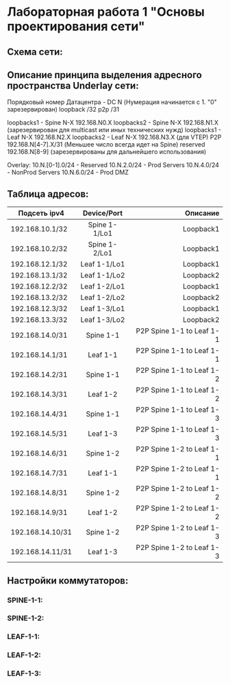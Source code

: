 # Лабораторная работа 1 "Основы проектирования сети"
## Схема сети:



## Описание принципа выделения адресного пространства Underlay сети:
Порядковый номер Датацентра - DC N (Нумерация начинается с 1. "0" зарезервирован)
loopback /32
p2p /31

loopbacks1 - Spine N-X 192.168.N0.X
loopbacks2 - Spine N-X 192.168.N1.X (зарезервирован для multicast или иных технических нужд)
loopbacks1 - Leaf N-X 192.168.N2.X
loopbacks2 - Leaf N-X 192.168.N3.X (для VTEP)
P2P 192.168.N[4-7].X/31 (Меньшее число всегда идет на Spine)
reserved 192.168.N[8-9] (зарезервированы для дальнейшего использования)


Overlay:
10.N.[0-1].0/24 - Reserved
10.N.2.0/24 - Prod Servers
10.N.4.0/24 - NonProd Servers
10.N.6.0/24 - Prod DMZ

## Таблица адресов:
| Подсеть ipv4 | Device/Port|    Описание   |
|--------------|:----------:| -----------------:|
| 192.168.10.1/32  | Spine 1-1/Lo1 |     Loopback1     |
| 192.168.10.2/32  | Spine 1-2/Lo1 |     Loopback1     |
| 192.168.12.1/32  |  Leaf 1-1/Lo1 |     Loopback1     |
| 192.168.13.1/32  |  Leaf 1-1/Lo2 |     Loopback2     |
| 192.168.12.2/32  |  Leaf 1-2/Lo1 |     Loopback1     |
| 192.168.13.2/32  |  Leaf 1-2/Lo2 |     Loopback2     |
| 192.168.12.3/32  |  Leaf 1-3/Lo1 |     Loopback1     |
| 192.168.13.3/32  |  Leaf 1-3/Lo2 |     Loopback2     |
| 192.168.14.0/31  |  Spine 1-1 |     P2P Spine 1-1 to Leaf 1-1    |
| 192.168.14.1/31  |  Leaf 1-1 |     P2P Spine 1-1 to Leaf 1-1    |
| 192.168.14.2/31  |  Spine 1-1|     P2P Spine 1-1 to Leaf 1-2    |
| 192.168.14.3/31  |  Leaf 1-2 |     P2P Spine 1-1 to Leaf 1-2    |
| 192.168.14.4/31  |  Spine 1-1|     P2P Spine 1-1 to Leaf 1-3    |
| 192.168.14.5/31  |  Leaf 1-3 |     P2P Spine 1-1 to Leaf 1-3    |
| 192.168.14.6/31  |  Spine 1-2 |     P2P Spine 1-2 to Leaf 1-1    |
| 192.168.14.7/31  |  Leaf 1-1 |     P2P Spine 1-2 to Leaf 1-1    |
| 192.168.14.8/31  |  Spine 1-2|     P2P Spine 1-2 to Leaf 1-2    |
| 192.168.14.9/31  |  Leaf 1-2 |     P2P Spine 1-2 to Leaf 1-2    |
| 192.168.14.10/31  |  Spine 1-2|     P2P Spine 1-2 to Leaf 1-3    |
| 192.168.14.11/31  |  Leaf 1-3 |     P2P Spine 1-2 to Leaf 1-3    |

## Настройки коммутаторов:
### SPINE-1-1:

### SPINE-1-2:

### LEAF-1-1:

### LEAF-1-2:

### LEAF-1-3:
